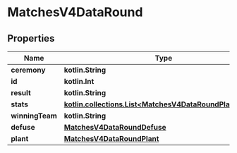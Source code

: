 
# MatchesV4DataRound

## Properties
| Name | Type | Description | Notes |
| ------------ | ------------- | ------------- | ------------- |
| **ceremony** | **kotlin.String** |  |  |
| **id** | **kotlin.Int** |  |  |
| **result** | **kotlin.String** |  |  |
| **stats** | [**kotlin.collections.List&lt;MatchesV4DataRoundPlayerStats&gt;**](MatchesV4DataRoundPlayerStats.md) |  |  |
| **winningTeam** | **kotlin.String** |  |  |
| **defuse** | [**MatchesV4DataRoundDefuse**](MatchesV4DataRoundDefuse.md) |  |  [optional] |
| **plant** | [**MatchesV4DataRoundPlant**](MatchesV4DataRoundPlant.md) |  |  [optional] |



